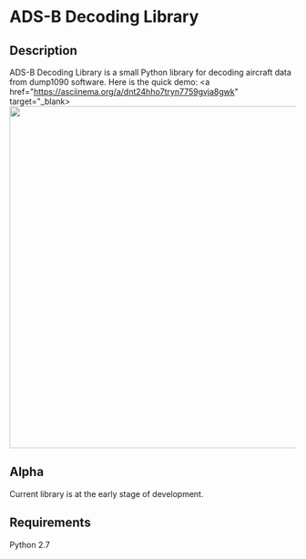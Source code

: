 # ADS-B Decoding Library
## Description
ADS-B Decoding Library is a small Python library for decoding aircraft data from dump1090 software.
Here is the quick demo:
<a href="https://asciinema.org/a/dnt24hho7tryn7759gvja8gwk" target="_blank>
<img src="https://asciinema.org/a/dnt24hho7tryn7759gvja8gwk.png" width="600"/>
</a>
## Alpha
Current library is at the early stage of development.
## Requirements
Python 2.7
